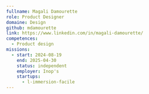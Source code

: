 ```yaml
---
fullname: Magali Damourette
role: Product Designer
domaine: Design
github: mdamourette
link: https://www.linkedin.com/in/magali-damourette/
competences:
  - Product design
missions:
  - start: 2024-08-19
    end: 2025-04-30
    status: independent
    employer: Inop's
    startups:
      - l-immersion-facile
---
```

